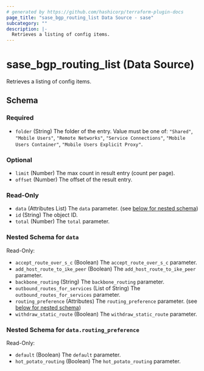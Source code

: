 ```yaml
---
# generated by https://github.com/hashicorp/terraform-plugin-docs
page_title: "sase_bgp_routing_list Data Source - sase"
subcategory: ""
description: |-
  Retrieves a listing of config items.
---
```


# sase_bgp_routing_list (Data Source)

Retrieves a listing of config items.



<!-- schema generated by tfplugindocs -->
## Schema

### Required

- `folder` (String) The folder of the entry. Value must be one of: `"Shared"`, `"Mobile Users"`, `"Remote Networks"`, `"Service Connections"`, `"Mobile Users Container"`, `"Mobile Users Explicit Proxy"`.

### Optional

- `limit` (Number) The max count in result entry (count per page).
- `offset` (Number) The offset of the result entry.

### Read-Only

- `data` (Attributes List) The `data` parameter. (see [below for nested schema](#nestedatt--data))
- `id` (String) The object ID.
- `total` (Number) The `total` parameter.

<a id="nestedatt--data"></a>
### Nested Schema for `data`

Read-Only:

- `accept_route_over_s_c` (Boolean) The `accept_route_over_s_c` parameter.
- `add_host_route_to_ike_peer` (Boolean) The `add_host_route_to_ike_peer` parameter.
- `backbone_routing` (String) The `backbone_routing` parameter.
- `outbound_routes_for_services` (List of String) The `outbound_routes_for_services` parameter.
- `routing_preference` (Attributes) The `routing_preference` parameter. (see [below for nested schema](#nestedatt--data--routing_preference))
- `withdraw_static_route` (Boolean) The `withdraw_static_route` parameter.

<a id="nestedatt--data--routing_preference"></a>
### Nested Schema for `data.routing_preference`

Read-Only:

- `default` (Boolean) The `default` parameter.
- `hot_potato_routing` (Boolean) The `hot_potato_routing` parameter.


